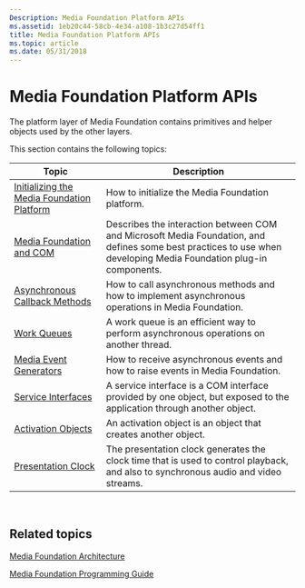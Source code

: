 ```yaml
---
Description: Media Foundation Platform APIs
ms.assetid: 1eb20c44-58cb-4e34-a108-1b3c27d54ff1
title: Media Foundation Platform APIs
ms.topic: article
ms.date: 05/31/2018
---
```


# Media Foundation Platform APIs

The platform layer of Media Foundation contains primitives and helper objects used by the other layers.

This section contains the following topics:



| Topic                                                                           | Description                                                                                                                                                       |
|---------------------------------------------------------------------------------|-------------------------------------------------------------------------------------------------------------------------------------------------------------------|
| [Initializing the Media Foundation Platform](initializing-media-foundation.md) | How to initialize the Media Foundation platform.                                                                                                                  |
| [Media Foundation and COM](media-foundation-and-com.md)                        | Describes the interaction between COM and Microsoft Media Foundation, and defines some best practices to use when developing Media Foundation plug-in components. |
| [Asynchronous Callback Methods](asynchronous-callback-methods.md)              | How to call asynchronous methods and how to implement asynchronous operations in Media Foundation.                                                                |
| [Work Queues](work-queues.md)                                                  | A work queue is an efficient way to perform asynchronous operations on another thread.                                                                            |
| [Media Event Generators](media-event-generators.md)                            | How to receive asynchronous events and how to raise events in Media Foundation.                                                                                   |
| [Service Interfaces](service-interfaces.md)                                    | A service interface is a COM interface provided by one object, but exposed to the application through another object.                                             |
| [Activation Objects](activation-objects.md)                                    | An activation object is an object that creates another object.                                                                                                    |
| [Presentation Clock](presentation-clock.md)                                    | The presentation clock generates the clock time that is used to control playback, and also to synchronous audio and video streams.                                |



 

## Related topics

<dl> <dt>

[Media Foundation Architecture](media-foundation-architecture.md)
</dt> <dt>

[Media Foundation Programming Guide](media-foundation-programming-guide.md)
</dt> </dl>

 

 



